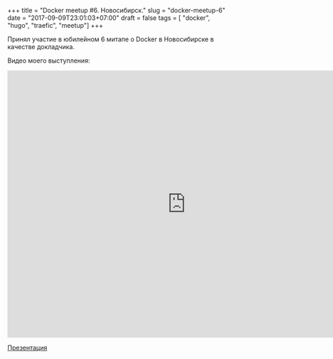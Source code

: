 +++
title = "Docker meetup #6. Новосибирск."
slug = "docker-meetup-6"
date =  "2017-09-09T23:01:03+07:00"
draft = false
tags = [ "docker", "hugo", "traefic", "meetup"]
+++

Принял участие в юбилейном 6 митапе о Docker в Новосибирске в качестве докладчика.

Видео моего выступления:
<iframe width="800" height="600" src="https://www.youtube.com/embed/GD9hYFB7Bbk" frameborder="0" allowfullscreen></iframe>

[Презентация](/files/Docker_in_pet_project.pdf)


